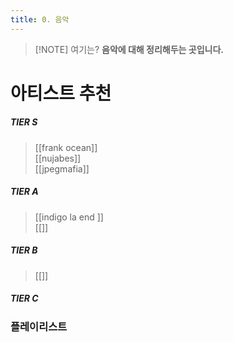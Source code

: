 ```yaml
---
title: 0. 음악
---
```


> [!NOTE] 여기는?
> **음악에 대해 정리해두는 곳입니다.**

# 아티스트 추천

##### TIER S
  
> [[frank ocean]]   
> [[nujabes]]   
> [[jpegmafia]]   
  
##### TIER A
  
> [[indigo la end ]]   
> [[]]
  
##### TIER B
  
> [[]]

##### TIER C

### 플레이리스트